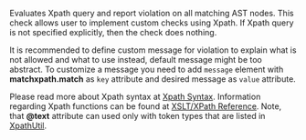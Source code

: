 Evaluates Xpath query and report violation on all matching AST nodes.
This check allows user to implement custom checks using Xpath. If Xpath
query is not specified explicitly, then the check does nothing.

It is recommended to define custom message for violation to explain what
is not allowed and what to use instead, default message might be too
abstract. To customize a message you need to add `message` element with
**matchxpath.match** as `key` attribute and desired message as `value`
attribute.

Please read more about Xpath syntax at [Xpath
Syntax](https://www.saxonica.com/html/documentation10/expressions/).
Information regarding Xpath functions can be found at [XSLT/XPath
Reference](https://www.saxonica.com/html/documentation10/functions/fn/).
Note, that **@text** attribute can used only with token types that are
listed in
[XpathUtil](https://github.com/checkstyle/checkstyle/search?q=%22TOKEN_TYPES_WITH_TEXT_ATTRIBUTE+%3D+Arrays.asList%22).
